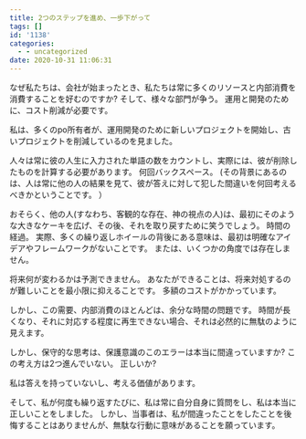 ```yaml
---
title: 2つのステップを進め、一歩下がって
tags: []
id: '1138'
categories:
  - - uncategorized
date: 2020-10-31 11:06:31
---
```


なぜ私たちは、会社が始まったとき、私たちは常に多くのリソースと内部消費を消費することを好むのですか? そして、様々な部門が争う。 運用と開発のために、コスト削減が必要です。

私は、多くのpo所有者が、運用開発のために新しいプロジェクトを開始し、古いプロジェクトを削減しているのを見ました。

人々は常に彼の人生に入力された単語の数をカウントし、実際には、彼が削除したものを計算する必要があります。 何回バックスペース。 (その背景にあるのは、人は常に他の人の結果を見て、彼が答えに対して犯した間違いを何回考えるべきかということです。 ）

おそらく、他の人(すなわち、客観的な存在、神の視点の人)は、最初にそのような大きなケーキを広げ、その後、それを取り戻すために笑うでしょう。 時間の経過。 実際、多くの繰り返しホイールの背後にある意味は、最初は明確なアイデアやフレームワークがないことです。 または、いくつかの角度では存在しません。

将来何が変わるかは予測できません。 あなたができることは、将来対処するのが難しいことを最小限に抑えることです。 多額のコストがかかっています。

しかし、この需要、内部消費のほとんどは、余分な時間の問題です。 時間が長くなり、それに対応する程度に再生できない場合、それは必然的に無駄のように見えます。

しかし、保守的な思考は、保護意識のこのエラーは本当に間違っていますか? この考え方は2つ進んでいない。 正しいか?

私は答えを持っていないし、考える価値があります。

そして、私が何度も繰り返すたびに、私は常に自分自身に質問をし、私は本当に正しいことをしました。 しかし、当事者は、私が間違ったことをしたことを後悔することはありませんが、無駄な行動に意味があることを願っています。